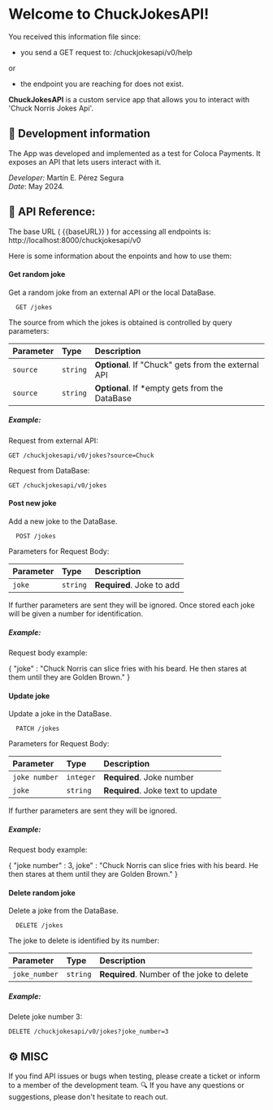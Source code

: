 # Welcome to ChuckJokesAPI!

You received this information file since:

- you send a GET request to: /chuckjokesapi/v0/help

or

- the endpoint you are reaching for does not exist.

**ChuckJokesAPI** is a custom service app that allows you to interact with 'Chuck Norris Jokes Api'.

## 🧩 Development information

The App was developed and implemented as a test for Coloca Payments. It exposes an API that lets users interact with it.

_Developer:_ Martín E. Pérez Segura  
_Date_: May 2024.

## 🔗 API Reference:

The base URL ( {{baseURL}} ) for accessing all endpoints is: http://localhost:8000/chuckjokesapi/v0

Here is some information about the enpoints and how to use them:

#### Get random joke

Get a random joke from an external API or the local DataBase.

```http
  GET /jokes
```

The source from which the jokes is obtained is controlled by query parameters:

| Parameter | Type     | Description                                         |
| :-------- | :------- | :-------------------------------------------------- |
| `source`  | `string` | **Optional**. If "Chuck" gets from the external API |
| `source`  | `string` | **Optional**. If \*empty gets from the DataBase     |

##### Example:

Request from external API:

```http
GET /chuckjokesapi/v0/jokes?source=Chuck
```

Request from DataBase:

```http
GET /chuckjokesapi/v0/jokes
```

#### Post new joke

Add a new joke to the DataBase.

```http
  POST /jokes
```

Parameters for Request Body:

| Parameter | Type     | Description               |
| :-------- | :------- | :------------------------ |
| `joke`    | `string` | **Required**. Joke to add |

If further parameters are sent they will be ignored. Once stored each joke will be given a number for identification.

##### Example:

Request body example:

{ "joke" : "Chuck Norris can slice fries with his beard. He then stares at them until they are Golden Brown." }

#### Update joke

Update a joke in the DataBase.

```http
  PATCH /jokes
```

Parameters for Request Body:

| Parameter     | Type      | Description                       |
| :------------ | :-------- | :-------------------------------- |
| `joke number` | `integer` | **Required**. Joke number         |
| `joke`        | `string`  | **Required**. Joke text to update |

If further parameters are sent they will be ignored.

##### Example:

Request body example:

{ "joke number" : 3, joke" : "Chuck Norris can slice fries with his beard. He then stares at them until they are Golden Brown." }

#### Delete random joke

Delete a joke from the DataBase.

```http
  DELETE /jokes
```

The joke to delete is identified by its number:

| Parameter     | Type     | Description                                |
| :------------ | :------- | :----------------------------------------- |
| `joke_number` | `string` | **Required**. Number of the joke to delete |

##### Example:

Delete joke number 3:

```http
DELETE /chuckjokesapi/v0/jokes?joke_number=3
```

## ⚙ MISC

If you find API issues or bugs when testing, please create a ticket or inform to a member of the development team. 🔍 If you have any questions or suggestions, please don't hesitate to reach out.
